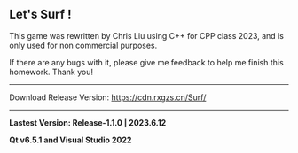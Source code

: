 ## Let's Surf !

This game was rewritten by Chris Liu using C++ for CPP class 2023, and is only used for non commercial purposes.

If there are any bugs with it, please give me feedback to help me finish this homework. Thank you!

***

Download Release Version: https://cdn.rxgzs.cn/Surf/

***

**Lastest Version: Release-1.1.0 | 2023.6.12**

**Qt v6.5.1 and Visual Studio 2022**
